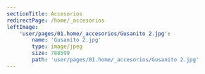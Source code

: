 ```yaml
---
sectionTitle: Accesorios
redirectPage: /home/_accesorios
leftImage:
    'user/pages/01.home/_accesorios/Gusanito 2.jpg':
        name: 'Gusanito 2.jpg'
        type: image/jpeg
        size: 788599
        path: 'user/pages/01.home/_accesorios/Gusanito 2.jpg'
---
```


